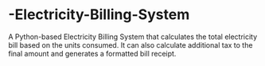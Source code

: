 # -Electricity-Billing-System
A Python-based Electricity Billing System that calculates the total electricity bill based on the units consumed. It can also calculate additional tax to the final amount and generates a formatted bill receipt.

